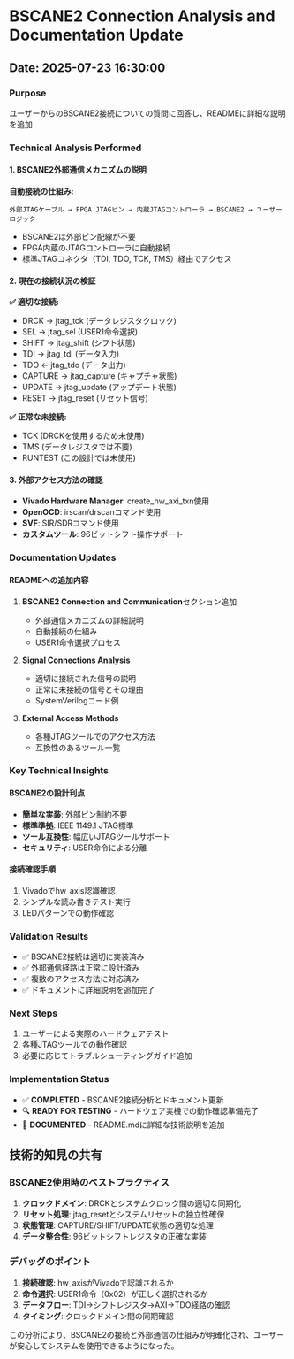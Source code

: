 # BSCANE2 Connection Analysis and Documentation Update

## Date: 2025-07-23 16:30:00

### Purpose
ユーザーからのBSCANE2接続についての質問に回答し、READMEに詳細な説明を追加

### Technical Analysis Performed

#### 1. BSCANE2外部通信メカニズムの説明

**自動接続の仕組み:**
```text
外部JTAGケーブル → FPGA JTAGピン → 内蔵JTAGコントローラ → BSCANE2 → ユーザーロジック
```

- BSCANE2は外部ピン配線が不要
- FPGA内蔵のJTAGコントローラに自動接続
- 標準JTAGコネクタ（TDI, TDO, TCK, TMS）経由でアクセス

#### 2. 現在の接続状況の検証

**✅ 適切な接続:**
- DRCK → jtag_tck (データレジスタクロック)
- SEL → jtag_sel (USER1命令選択)
- SHIFT → jtag_shift (シフト状態)
- TDI → jtag_tdi (データ入力)
- TDO ← jtag_tdo (データ出力)
- CAPTURE → jtag_capture (キャプチャ状態)
- UPDATE → jtag_update (アップデート状態)
- RESET → jtag_reset (リセット信号)

**✅ 正常な未接続:**
- TCK (DRCKを使用するため未使用)
- TMS (データレジスタでは不要)
- RUNTEST (この設計では未使用)

#### 3. 外部アクセス方法の確認

- **Vivado Hardware Manager**: create_hw_axi_txn使用
- **OpenOCD**: irscan/drscanコマンド使用
- **SVF**: SIR/SDRコマンド使用
- **カスタムツール**: 96ビットシフト操作サポート

### Documentation Updates

#### READMEへの追加内容

1. **BSCANE2 Connection and Communication**セクション追加
   - 外部通信メカニズムの詳細説明
   - 自動接続の仕組み
   - USER1命令選択プロセス

2. **Signal Connections Analysis**
   - 適切に接続された信号の説明
   - 正常に未接続の信号とその理由
   - SystemVerilogコード例

3. **External Access Methods**
   - 各種JTAGツールでのアクセス方法
   - 互換性のあるツール一覧

### Key Technical Insights

#### BSCANE2の設計利点
- **簡単な実装**: 外部ピン制約不要
- **標準準拠**: IEEE 1149.1 JTAG標準
- **ツール互換性**: 幅広いJTAGツールサポート
- **セキュリティ**: USER命令による分離

#### 接続確認手順
1. Vivadoでhw_axis認識確認
2. シンプルな読み書きテスト実行
3. LEDパターンでの動作確認

### Validation Results

- ✅ BSCANE2接続は適切に実装済み
- ✅ 外部通信経路は正常に設計済み
- ✅ 複数のアクセス方法に対応済み
- ✅ ドキュメントに詳細説明を追加完了

### Next Steps

1. ユーザーによる実際のハードウェアテスト
2. 各種JTAGツールでの動作確認
3. 必要に応じてトラブルシューティングガイド追加

### Implementation Status

- ✅ **COMPLETED** - BSCANE2接続分析とドキュメント更新
- 🔍 **READY FOR TESTING** - ハードウェア実機での動作確認準備完了
- 📖 **DOCUMENTED** - README.mdに詳細な技術説明を追加

## 技術的知見の共有

### BSCANE2使用時のベストプラクティス

1. **クロックドメイン**: DRCKとシステムクロック間の適切な同期化
2. **リセット処理**: jtag_resetとシステムリセットの独立性確保
3. **状態管理**: CAPTURE/SHIFT/UPDATE状態の適切な処理
4. **データ整合性**: 96ビットシフトレジスタの正確な実装

### デバッグのポイント

1. **接続確認**: hw_axisがVivadoで認識されるか
2. **命令選択**: USER1命令（0x02）が正しく選択されるか
3. **データフロー**: TDI→シフトレジスタ→AXI→TDO経路の確認
4. **タイミング**: クロックドメイン間の同期確認

この分析により、BSCANE2の接続と外部通信の仕組みが明確化され、ユーザーが安心してシステムを使用できるようになった。
